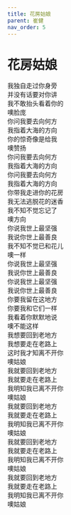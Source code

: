 ```yaml
---
title: 花房姑娘
parent: 崔健
nav_order: 5
---
```


# 花房姑娘

我独自走过你身旁  
并没有话要对你讲  
我不敢抬头看着你的  
噢脸庞  
你问我要去向何方  
我指着大海的方向  
你的惊奇像是给我  
噢赞扬  
你问我要去向何方  
我指着大海的方向  
你问我要去向何方  
我指着大海的方向  
你带我走进你的花房  
我无法逃脱花的迷香  
我不知不觉忘记了  
噢方向  
你说我世上最坚强  
我说你世上最善良  
我不知不觉已和花儿  
噢一样  
你说我世上最坚强  
我说你世上最善良  
你说我世上最坚强  
我说你世上最善良  
你要我留在这地方  
你要我和它们一样  
我看着你默默地说  
噢不能这样  
我想要回到老地方  
我想要走在老路上  
这时我才知离不开你  
噢姑娘  
我就要回到老地方  
我就要走在老路上  
我明知我已离不开你  
噢姑娘  
我就要回到老地方  
我就要走在老路上  
我明知我已离不开你  
噢姑娘  
我就要回到老地方  
我就要走在老路上  
我明知我已离不开你  
噢姑娘  
我就要回到老地方  
我就要走在老路上  
我明知我已离不开你  
噢姑娘  
